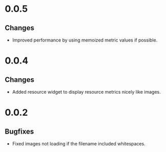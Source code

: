 # 0.0.5

## Changes

- Improved performance by using memoized metric values if possible.

# 0.0.4

## Changes

- Added resource widget to display resource metrics nicely like images.

# 0.0.2

## Bugfixes

- Fixed images not loading if the filename included whitespaces.
